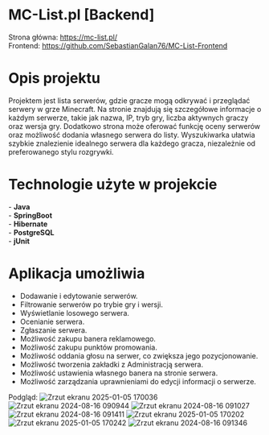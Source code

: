 # MC-List.pl [Backend]
Strona główna: https://mc-list.pl/ <br>
Frontend: https://github.com/SebastianGalan76/MC-List-Frontend

<h1>Opis projektu</h1>
Projektem jest lista serwerów, gdzie gracze mogą odkrywać i przeglądać serwery w grze Minecraft. Na stronie znajdują się szczegółowe informacje o każdym serwerze, takie jak nazwa, IP, tryb gry, liczba aktywnych graczy oraz wersja gry. Dodatkowo strona może oferować funkcję oceny serwerów oraz możliwość dodania własnego serwera do listy. Wyszukiwarka ułatwia szybkie znalezienie idealnego serwera dla każdego gracza, niezależnie od preferowanego stylu rozgrywki.

<h1>Technologie użyte w projekcie</h1>
- <b>Java</b><br>
- <b>SpringBoot</b><br>
- <b>Hibernate</b><br>
- <b>PostgreSQL</b><br>
- <b>jUnit</b><br>

<h1>Aplikacja umożliwia</h1>
<ul>
  <li>Dodawanie i edytowanie serwerów.</li>
<li>Filtrowanie serwerów po trybie gry i wersji.</li>
<li>Wyświetlanie losowego serwera.</li>
<li>Ocenianie serwera.</li>
<li>Zgłaszanie serwera.</li>
<li>Możliwość zakupu banera reklamowego.</li>
<li>Możliwość zakupu punktów promowania.</li>
<li>Możliwość oddania głosu na serwer, co zwiększa jego pozycjonowanie.</li>
<li>Możliwość tworzenia zakładki z Administracją serwera.</li>
<li>Możliwość ustawienia własnego banera na stronie serwera.</li>
<li>Możliwość zarządzania uprawnieniami do edycji informacji o serwerze.</li>
</ul>

Podgląd:
![Zrzut ekranu 2025-01-05 170036](https://github.com/user-attachments/assets/1fee23ee-ee35-4021-a2c5-669aac2e10e7)
![Zrzut ekranu 2024-08-16 090944](https://github.com/user-attachments/assets/c5fe9ccd-9b94-4e9e-a3ea-a7e976a6a6d3)
![Zrzut ekranu 2024-08-16 091027](https://github.com/user-attachments/assets/db02129b-c01c-4d9a-8962-990f6ced7509)
![Zrzut ekranu 2024-08-16 091411](https://github.com/user-attachments/assets/8d1780b7-4159-4d11-96f0-0e193e3479b5)
![Zrzut ekranu 2025-01-05 170202](https://github.com/user-attachments/assets/e338ca38-46b1-4883-b265-793fd6c38ee8)
![Zrzut ekranu 2025-01-05 170242](https://github.com/user-attachments/assets/726b80cf-5993-49d5-a9b2-3d7c51d6c097)
![Zrzut ekranu 2024-08-16 091346](https://github.com/user-attachments/assets/9080e420-87d8-41d1-885b-2e897de41c70)
